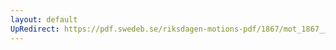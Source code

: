 ```yaml
---
layout: default
UpRedirect: https://pdf.swedeb.se/riksdagen-motions-pdf/1867/mot_1867__fk__00082/mot_1867__fk__00082_001.pdf
---
```

